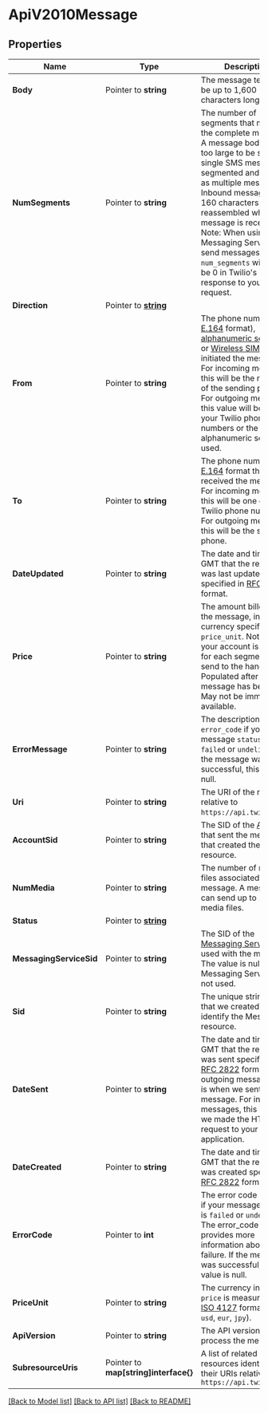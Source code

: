 # ApiV2010Message

## Properties

Name | Type | Description | Notes
------------ | ------------- | ------------- | -------------
**Body** | Pointer to **string** | The message text. Can be up to 1,600 characters long. |
**NumSegments** | Pointer to **string** | The number of segments that make up the complete message. A message body that is too large to be sent in a single SMS message is segmented and charged as multiple messages. Inbound messages over 160 characters are reassembled when the message is received. Note: When using a Messaging Service to send messages, `num_segments` will always be 0 in Twilio's response to your API request. |
**Direction** | Pointer to [**string**](MessageEnumDirection.md) |  |
**From** | Pointer to **string** | The phone number (in [E.164](https://en.wikipedia.org/wiki/E.164) format), [alphanumeric sender ID](https://www.twilio.com/docs/sms/send-messages#use-an-alphanumeric-sender-id), or [Wireless SIM](https://www.twilio.com/docs/wireless/tutorials/communications-guides/how-to-send-and-receive-text-messages) that initiated the message. For incoming messages, this will be the number of the sending phone. For outgoing messages, this value will be one of your Twilio phone numbers or the alphanumeric sender ID used. |
**To** | Pointer to **string** | The phone number in [E.164](https://en.wikipedia.org/wiki/E.164) format that received the message. For incoming messages, this will be one of your Twilio phone numbers. For outgoing messages, this will be the sending phone. |
**DateUpdated** | Pointer to **string** | The date and time in GMT that the resource was last updated specified in [RFC 2822](https://www.ietf.org/rfc/rfc2822.txt) format. |
**Price** | Pointer to **string** | The amount billed for the message, in the currency specified by `price_unit`.  Note that your account is charged for each segment we send to the handset. Populated after the message has been sent. May not be immediately available. |
**ErrorMessage** | Pointer to **string** | The description of the `error_code` if your message `status` is `failed` or `undelivered`. If the message was successful, this value is null. |
**Uri** | Pointer to **string** | The URI of the resource, relative to `https://api.twilio.com`. |
**AccountSid** | Pointer to **string** | The SID of the [Account](https://www.twilio.com/docs/iam/api/account) that sent the message that created the resource. |
**NumMedia** | Pointer to **string** | The number of media files associated with the message. A message can send up to 10 media files. |
**Status** | Pointer to [**string**](MessageEnumStatus.md) |  |
**MessagingServiceSid** | Pointer to **string** | The SID of the [Messaging Service](https://www.twilio.com/docs/sms/services/api) used with the message. The value is null if a Messaging Service was not used. |
**Sid** | Pointer to **string** | The unique string that that we created to identify the Message resource. |
**DateSent** | Pointer to **string** | The date and time in GMT that the resource was sent specified in [RFC 2822](https://www.ietf.org/rfc/rfc2822.txt) format. For outgoing messages, this is when we sent the message. For incoming messages, this is when we made the HTTP request to your application.  |
**DateCreated** | Pointer to **string** | The date and time in GMT that the resource was created specified in [RFC 2822](https://www.ietf.org/rfc/rfc2822.txt) format. |
**ErrorCode** | Pointer to **int** | The error code returned if your message `status` is `failed` or `undelivered`. The error_code provides more information about the failure. If the message was successful, this value is null. |
**PriceUnit** | Pointer to **string** | The currency in which `price` is measured, in [ISO 4127](https://www.iso.org/iso/home/standards/currency_codes.htm) format (e.g. `usd`, `eur`, `jpy`). |
**ApiVersion** | Pointer to **string** | The API version used to process the message. |
**SubresourceUris** | Pointer to **map[string]interface{}** | A list of related resources identified by their URIs relative to `https://api.twilio.com` |

[[Back to Model list]](../README.md#documentation-for-models) [[Back to API list]](../README.md#documentation-for-api-endpoints) [[Back to README]](../README.md)


